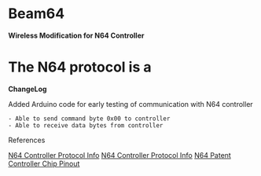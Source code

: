 # Beam64
**Wireless Modification for N64 Controller**

The N64 protocol is a 
=======
**ChangeLog**

Added Arduino code for early testing of communication with N64 controller

    - Able to send command byte 0x00 to controller
	- Able to receive data bytes from controller 


References

[N64 Controller Protocol Info](http://afermiano.com/index.php/n64-controller-protocol)
[N64 Controller Protocol Info](https://kthompson.gitlab.io/2016/07/26/n64-controller-protocol.html)
[N64 Patent](https://patentimages.storage.googleapis.com/a0/db/08/11d1c70ea3e80b/US6454652.pdf)
[Controller Chip Pinout](https://bitbuilt.net/forums/index.php?threads/official-controller-chip-pinout.58/)
